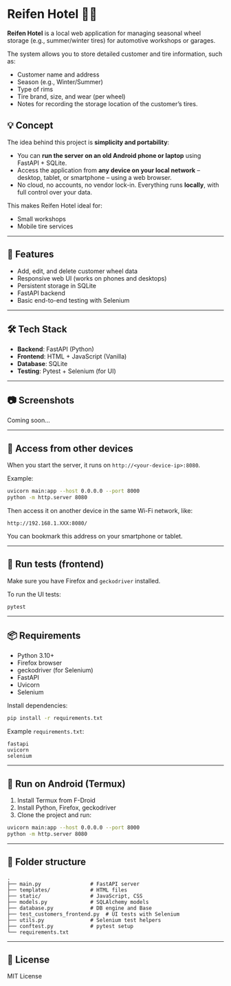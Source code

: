 # Reifen Hotel 🛞🏡

**Reifen Hotel** is a local web application for managing seasonal wheel storage (e.g., summer/winter tires) for automotive workshops or garages.

The system allows you to store detailed customer and tire information, such as:
- Customer name and address
- Season (e.g., Winter/Summer)
- Type of rims
- Tire brand, size, and wear (per wheel)
- Notes for recording the storage location of the customer’s tires.

## 💡 Concept

The idea behind this project is **simplicity and portability**:

- You can **run the server on an old Android phone or laptop** using FastAPI + SQLite.
- Access the application from **any device on your local network** – desktop, tablet, or smartphone – using a web browser.
- No cloud, no accounts, no vendor lock-in. Everything runs **locally**, with full control over your data.

This makes Reifen Hotel ideal for:
- Small workshops
- Mobile tire services

---

## 🚀 Features

- Add, edit, and delete customer wheel data
- Responsive web UI (works on phones and desktops)
- Persistent storage in SQLite
- FastAPI backend
- Basic end-to-end testing with Selenium

---

## 🛠️ Tech Stack

- **Backend**: FastAPI (Python)
- **Frontend**: HTML + JavaScript (Vanilla)
- **Database**: SQLite
- **Testing**: Pytest + Selenium (for UI)

---

## 📷 Screenshots

Coming soon...

---

## 📡 Access from other devices

When you start the server, it runs on `http://<your-device-ip>:8080`.

Example:
```bash
uvicorn main:app --host 0.0.0.0 --port 8000
python -m http.server 8080
```

Then access it on another device in the same Wi-Fi network, like:

```
http://192.168.1.XXX:8080/
```

You can bookmark this address on your smartphone or tablet.

---

## 🧪 Run tests (frontend)

Make sure you have Firefox and `geckodriver` installed.

To run the UI tests:

```bash
pytest
```

---

## 📦 Requirements

- Python 3.10+
- Firefox browser
- geckodriver (for Selenium)
- FastAPI
- Uvicorn
- Selenium

Install dependencies:

```bash
pip install -r requirements.txt
```

Example `requirements.txt`:
```
fastapi
uvicorn
selenium
```

---

## 📱 Run on Android (Termux)

1. Install Termux from F-Droid
2. Install Python, Firefox, geckodriver
3. Clone the project and run:

```bash
uvicorn main:app --host 0.0.0.0 --port 8000
python -m http.server 8080
```

---

## 📁 Folder structure

```
.
├── main.py                # FastAPI server
├── templates/             # HTML files
├── static/                # JavaScript, CSS
├── models.py              # SQLAlchemy models
├── database.py            # DB engine and Base
├── test_customers_frontend.py  # UI tests with Selenium
├── utils.py               # Selenium test helpers
├── conftest.py            # pytest setup
└── requirements.txt
```

---

## 📝 License

MIT License
